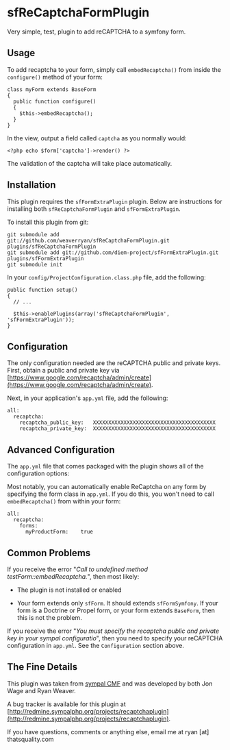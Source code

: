 sfReCaptchaFormPlugin
=====================

Very simple, test, plugin to add reCAPTCHA to a symfony form.

Usage
-----

To add recaptcha to your form, simply call `embedRecaptcha()` from inside
the `configure()` method of your form:

    class myForm extends BaseForm
    {
      public function configure()
      {
        $this->embedRecaptcha();
      }
    }

In the view, output a field called `captcha` as you normally would:

    <?php echo $form['captcha']->render() ?>

The validation of the captcha will take place automatically.

Installation
------------

This plugin requires the `sfFormExtraPlugin` plugin. Below are instructions
for installing both `sfReCaptchaFormPlugin` and `sfFormExtraPlugin`.

To install this plugin from git:

    git submodule add git://github.com/weaverryan/sfReCaptchaFormPlugin.git plugins/sfReCaptchaFormPlugin
    git submodule add git://github.com/diem-project/sfFormExtraPlugin.git plugins/sfFormExtraPlugin
    git submodule init

In your `config/ProjectConfiguration.class.php` file, add the following:

    public function setup()
    {
      // ...

      $this->enablePlugins(array('sfReCaptchaFormPlugin', 'sfFormExtraPlugin'));
    }

Configuration
-------------

The only configuration needed are the reCAPTCHA public and private keys.
First, obtain a public and private key via
[https://www.google.com/recaptcha/admin/create](https://www.google.com/recaptcha/admin/create).

Next, in your application's `app.yml` file, add the following:

    all:
      recaptcha:
        recaptcha_public_key:   XXXXXXXXXXXXXXXXXXXXXXXXXXXXXXXXXXXXXXXX
        recaptcha_private_key:  XXXXXXXXXXXXXXXXXXXXXXXXXXXXXXXXXXXXXXXX

Advanced Configuration
----------------------

The `app.yml` file that comes packaged with the plugin shows all of the
configuration options:

Most notably, you can automatically enable ReCaptcha on any form by
specifying the form class in `app.yml`. If you do this, you won't need
to call `embedRecaptcha()` from within your form:

    all:
      recaptcha:
        forms:
          myProductForm:    true

Common Problems
---------------

If you receive the error "_Call to undefined method testForm::embedRecaptcha._",
then most likely:

 * The plugin is not installed or enabled

 * Your form extends only `sfForm`. It should extends `sfFormSymfony`. If
   your form is a Doctrine or Propel form, or your form extends `BaseForm`,
   then this is not the problem.

If you receive the error "_You must specify the recaptcha public and
private key in your sympal configuratio_", then you need to specify your
reCAPTCHA configuration in `app.yml`. See the `Configuration` section above.

The Fine Details
----------------

This plugin was taken from [sympal CMF](http://www.sympalphp.org) and was
developed by both Jon Wage and Ryan Weaver.

A bug tracker is available for this plugin at
[http://redmine.sympalphp.org/projects/recaptchaplugin](http://redmine.sympalphp.org/projects/recaptchaplugin).

If you have questions, comments or anything else, email me at ryan [at] thatsquality.com